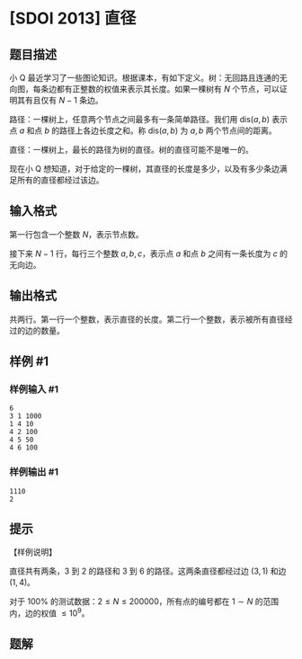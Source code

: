 # [SDOI 2013] 直径

## 题目描述

小 Q 最近学习了一些图论知识。根据课本，有如下定义。树：无回路且连通的无向图，每条边都有正整数的权值来表示其长度。如果一棵树有 $N$ 个节点，可以证明其有且仅有 $N-1$ 条边。

路径：一棵树上，任意两个节点之间最多有一条简单路径。我们用 $\text{dis}(a,b)$ 表示点 $a$ 和点 $b$ 的路径上各边长度之和。称 $\text{dis}(a,b)$ 为 $a,b$ 两个节点间的距离。

直径：一棵树上，最长的路径为树的直径。树的直径可能不是唯一的。

现在小 Q 想知道，对于给定的一棵树，其直径的长度是多少，以及有多少条边满足所有的直径都经过该边。

## 输入格式

第一行包含一个整数 $N$，表示节点数。

接下来 $N-1$ 行，每行三个整数 $a,b,c$，表示点 $a$ 和点 $b$ 之间有一条长度为 $c$ 的无向边。

## 输出格式

共两行。第一行一个整数，表示直径的长度。第二行一个整数，表示被所有直径经过的边的数量。

## 样例 #1

### 样例输入 #1

```
6
3 1 1000
1 4 10
4 2 100
4 5 50
4 6 100
```

### 样例输出 #1

```
1110 
2
```

## 提示

【样例说明】 

直径共有两条，$3$ 到 $2$ 的路径和 $3$ 到 $6$ 的路径。这两条直径都经过边 $(3,1)$ 和边 $(1, 4)$。

对于 $100\%$ 的测试数据：$2\le N\le 200000$，所有点的编号都在 $1\sim N$ 的范围内，边的权值 $\le10^9$。

## 题解
